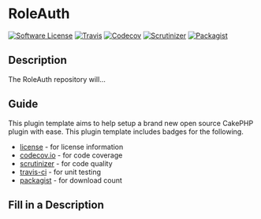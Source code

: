 # RoleAuth
[![Software License](https://img.shields.io/badge/license-MIT-brightgreen.svg?style=flat-square)](LICENSE) 
[![Travis](https://img.shields.io/travis/PotatoPowered/RoleAuth.svg?style=flat-square)](https://travis-ci.org/PotatoPowered/RoleAuth)
[![Codecov](https://img.shields.io/codecov/c/github/PotatoPowered/RoleAuth.svg?style=flat-square)](https://codecov.io/github/PotatoPowered/RoleAuth)
[![Scrutinizer](https://img.shields.io/scrutinizer/g/PotatoPowered/RoleAuth.svg?style=flat-square)](https://scrutinizer-ci.com/g/PotatoPowered/RoleAuth/)
[![Packagist](https://img.shields.io/packagist/dt/potatopowered/RoleAuth.svg?style=flat-square)](https://packagist.org/packages/potatopowered/RoleAuth)

## Description
The RoleAuth repository will...

## Guide
This plugin template aims to help setup a brand new open source CakePHP plugin with ease. This plugin template includes badges for the following.

 - [license](LICENSE) - for license information
 - [codecov.io](https://codecov.io) - for code coverage
 - [scrutinizer](https://scrutinizer-ci.com) - for code quality
 - [travis-ci](https://travis-ci.org) - for unit testing
 - [packagist](https://packagist.org/) - for download count

## Fill in a Description
